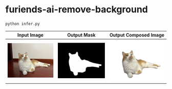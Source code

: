 # furiends-ai-remove-background
```bash
python infer.py
```

Input Image             |  Output Mask          | Output Composed Image 
:-------------------------:|:-------------------------:|:-------------------------:
![Input Image](images/xiaokui_1024.jpg "Input Image" )  |  ![Output Mask](images/xiaokui_1024_mask.png "Output Mask")  | ![Output Composed Image](images/xiaokui_1024_composed.png "Output Composed Image") 